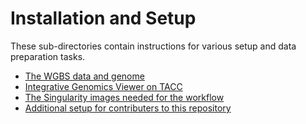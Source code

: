 
# Installation and Setup

These sub-directories contain instructions for various setup and data
preparation tasks.

-   [The WGBS data and genome](setup/wgbs_setup)
-   [Integrative Genomics Viewer on TACC](setup/igv)
-   [The Singularity images needed for the workflow](setup/docker)
-   [Additional setup for contributers to this repository](setup/dev)
